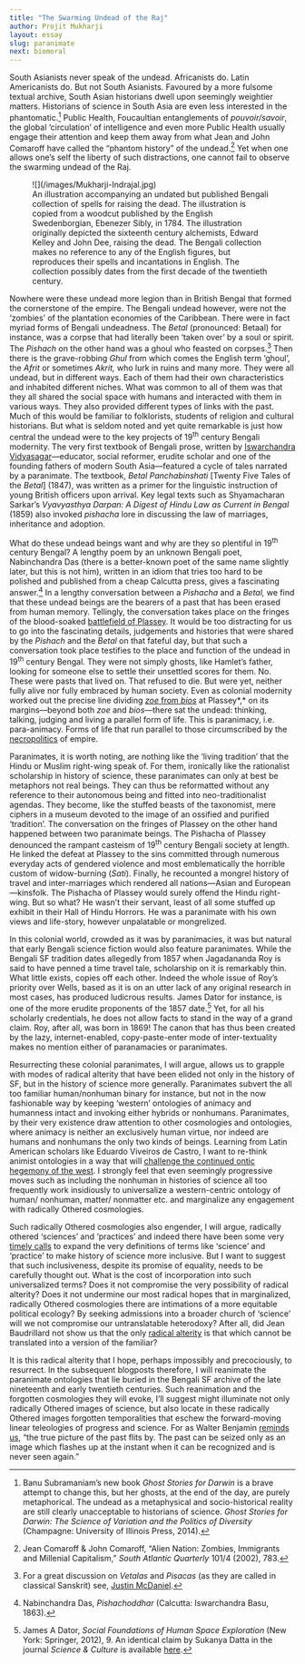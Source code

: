 ```yaml
---
title: "The Swarming Undead of the Raj"
author: Projit Mukharji
layout: essay
slug: paranimate
next: biomoral
---
```


South Asianists never speak of the undead. Africanists do. Latin
Americanists do. But not South Asianists. Favoured by a more fulsome
textual archive, South Asian historians dwell upon seemingly weightier
matters. Historians of science in South Asia are even less interested in
the phantomatic.[^1] Public Health, Foucaultian entanglements of
*pouvoir/savoir*, the global ‘circulation’ of intelligence and even more
Public Health usually engage their attention and keep them away from
what Jean and John Comaroff have called the “phantom history” of the
undead.[^2] Yet when one allows one’s self the liberty of such
distractions, one cannot fail to observe the swarming undead of the Raj.

<figure>
![](/images/Mukharji-Indrajal.jpg)

<figcaption>
An illustration accompanying an undated but published Bengali collection of spells for raising the dead. The illustration is copied from a woodcut published by the English Swedenborgian, Ebenezer Sibly, in 1784. The illustration originally depicted the sixteenth century alchemists, Edward Kelley and John Dee, raising the dead. The Bengali collection makes no reference to any of the English figures, but reproduces their spells and incantations in English. The collection possibly dates from the first decade of the twentieth century.
</figcaption>
</figure>

Nowhere were these undead more legion than in British Bengal that formed
the cornerstone of the empire. The Bengali undead however, were not the
‘zombies’ of the plantation economies of the Caribbean. There were in
fact myriad forms of Bengali undeadness. The *Betal* (pronounced:
Betaal) for instance, was a corpse that had literally been ‘taken over’
by a soul or spirit. The *Pishach* on the other hand was a ghoul who
feasted on corpses.[^3] Then there is the grave-robbing *Ghul* from
which comes the English term ‘ghoul’, the *Afrit* or sometimes *Akrit,*
who lurk in ruins and many more. They were all undead, but in different
ways. Each of them had their own characteristics and inhabited different
niches. What was common to all of them was that they all shared the
social space with humans and interacted with them in various ways. They
also provided different types of links with the past. Much of this would
be familiar to folklorists, students of religion and cultural
historians. But what is seldom noted and yet quite remarkable is just
how central the undead were to the key projects of 19<sup>th</sup> century
Bengali modernity. The very first textbook of Bengali prose, written by
[Iswarchandra Vidyasagar](http://harvardmagazine.com/2014/05/vita-ishvarchandra-vidyasagar)—educator,
social reformer, erudite scholar and one of the founding fathers of
modern South Asia—featured a cycle of tales narrated by a paranimate.
The textbook, *Betal Panchabinshati* [Twenty Five Tales of the *Betal*]
(1847), was written as a primer for the linguistic instruction of young
British officers upon arrival. Key legal texts such as Shyamacharan
Sarkar’s *Vyavyasthya Darpan: A Digest of Hindu Law as Current in
Bengal* (1859) also invoked *pishacha* lore in discussing the law of
marriages, inheritance and adoption.

What do these undead beings want and why are they so plentiful in 19<sup>th</sup>
century Bengal? A lengthy poem by an unknown Bengali poet, Nabinchandra
Das (there is a better-known poet of the same name slightly later, but
this is not him), written in an idiom that tries too hard to be polished
and published from a cheap Calcutta press, gives a fascinating
answer.[^4] In a lengthy conversation between a *Pishacha* and a
*Betal,* we find that these undead beings are the bearers of a past that
has been erased from human memory. Tellingly, the conversation takes
place on the fringes of the blood-soaked [battlefield of
Plassey](https://www.sscnet.ucla.edu/southasia/History/British/Plassey.html).
It would be too distracting for us to go into the fascinating details,
judgements and histories that were shared by the *Pishach* and the
*Betal* on that fateful day, but that such a conversation took place
testifies to the place and function of the undead in 19<sup>th</sup> century
Bengal. They were not simply ghosts, like Hamlet’s father, looking for
someone else to settle their unsettled scores for them. No. These were
pasts that lived on. That refused to die. But were yet, neither fully
alive nor fully embraced by human society. Even as colonial modernity
worked out the precise line dividing [*zoe* from *bios*](http://www.iep.utm.edu/agamben/#H3) at
Plassey*,* on its margins—beyond both *zoe* and *bios*—there sat the
undead: thinking, talking, judging and living a parallel form of life.
This is paranimacy, i.e. para-animacy. Forms of life that run parallel
to those circumscribed by the
[necropolitics](http://racismandnationalconsciousnessresources.files.wordpress.com/2008/11/achille-mbembe-necropolitics.pdf)
of empire.

Paranimates, it is worth noting, are nothing like the ‘living tradition’
that the Hindu or Muslim right-wing speak of. For them, ironically like
the rationalist scholarship in history of science, these paranimates can
only at best be metaphors not real beings. They can thus be reformatted
without any reference to their autonomous being and fitted into
neo-traditionalist agendas. They become, like the stuffed beasts of the
taxonomist, mere ciphers in a museum devoted to the image of an ossified
and purified ‘tradition’. The conversation on the fringes of Plassey on
the other hand happened between two paranimate beings. The Pishacha of
Plassey denounced the rampant casteism of 19<sup>th</sup> century Bengali society
at length. He linked the defeat at Plassey to the sins committed through
numerous everyday acts of gendered violence and most emblematically the
horrible custom of widow-burning (*Sati*). Finally, he recounted a
mongrel history of travel and inter-marriages which rendered all
nations—Asian and European—kinsfolk. The Pishacha of Plassey would
surely offend the Hindu right-wing. But so what? He wasn’t their
servant, least of all some stuffed up exhibit in their Hall of Hindu
Horrors. He was a paranimate with his own views and life-story, however
unpalatable or mongrelized.

In this colonial world, crowded as it was by paranimacies, it was but
natural that early Bengali science fiction would also feature
paranimates. While the Bengali SF tradition dates allegedly from 1857
when Jagadananda Roy is said to have penned a time travel tale,
scholarship on it is remarkably thin. What little exists, copies off each
other. Indeed the whole issue of Roy’s priority over Wells, based as it
is on an utter lack of any original research in most cases, has produced
ludicrous results. James Dator for instance, is one of the more erudite
proponents of the 1857 date.[^5] Yet, for all his scholarly credentials,
he does not allow facts to stand in the way of a grand claim. Roy, after
all, was born in 1869! The canon that has thus been created by the lazy,
internet-enabled, copy-paste-enter mode of inter-textuality makes no
mention either of paranamacies or paranimates.

Resurrecting these colonial paranimates, I will argue, allows us to
grapple with modes of radical alterity that have been elided not only in
the history of SF, but in the history of science more generally.
Paranimates subvert the all too familiar human/nonhuman binary for
instance, but not in the now fashionable way by keeping ‘western’
ontologies of animacy and humanness intact and invoking either hybrids
or nonhumans. Paranimates, by their very existence draw attention to
other cosmologies and ontologies, where animacy is neither an
exclusively human virtue, nor indeed are humans and nonhumans the only
two kinds of beings. Learning from Latin American scholars like Eduardo
Viveiros de Castro, I want to re-think animist ontologies in a way that
will [challenge the continued ontic hegemony of the west](http://culanth.org/fieldsights/462-the-politics-of-ontology-anthropological-positions).
I strongly feel that even seemingly progressive moves such as including
the nonhuman in histories of science all too frequently work insidiously
to universalize a western-centric ontology of human/ nonhuman, matter/
nonmatter etc. and marginalize any engagement with radically Othered
cosmologies.

Such radically Othered cosmologies also engender, I will argue,
radically othered ‘sciences’ and ‘practices’ and indeed there have been
some very [timely calls](http://www.jstor.org/stable/10.1086/652694) to
expand the very definitions of terms like ‘science’ and ‘practice’ to
make history of science more inclusive. But I want to suggest that such
inclusiveness, despite its promise of equality, needs to be carefully
thought out. What is the cost of incorporation into such universalized
terms? Does it not compromise the very possibility of radical alterity?
Does it not undermine our most radical hopes that in marginalized,
radically Othered cosmologies there are intimations of a more equitable
political ecology? By seeking admissions into a broader church of
‘science’ will we not compromise our untranslatable heterodoxy? After
all, did Jean Baudrillard not show us that the only [radical alterity](http://mitpress.mit.edu/books/radical-alterity) is that which
cannot be translated into a version of the familiar?

It is this radical alterity that I hope, perhaps impossibly and
precociously, to resurrect. In the subsequent blogposts therefore, I
will reanimate the paranimate ontologies that lie buried in the Bengali
SF archive of the late nineteenth and early twentieth centuries. Such
reanimation and the forgotten cosmologies they will evoke, I’ll suggest
might illuminate not only radically Othered images of science, but also
locate in these radically Othered images forgotten temporalities that
eschew the forward-moving linear teleologies of progress and science.
For as Walter Benjamin [reminds us](http://www.sfu.ca/~andrewf/CONCEPT2.html), “the true picture of the
past flits by. The past can be seized only as an image which flashes up
at the instant when it can be recognized and is never seen again.”

[^1]: Banu Subramaniam’s new book *Ghost Stories for Darwin* is a brave
    attempt to change this, but her ghosts, at the end of the day, are
    purely metaphorical. The undead as a metaphysical and
    socio-historical reality are still clearly unacceptable to
    historians of science. *Ghost Stories for Darwin: The Science of
    Variation and the Politics of Diversity* (Champagne: University of
    Illinois Press, 2014).

[^2]: Jean Comaroff & John Comaroff, “Alien Nation: Zombies, Immigrants
    and Millenial Capitalism,” *South Atlantic Quarterly* 101/4 (2002),
    783.

[^3]: For a great discussion on *Vetalas* and *Pisacas* (as they are
    called in classical Sanskrit) see, [Justin McDaniel](http://kyotoreview.org/issue-12/encountering-corpses-notes-on-zombies-and-the-living-dead-in-buddhist-southeast-asia/).

[^4]: Nabinchandra Das, *Pishachoddhar* (Calcutta: Iswarchandra Basu,
    1863).

[^5]: James A Dator, *Social Foundations of Human Space Exploration*
    (New York: Springer, 2012), 9. An identical claim by Sukanya Datta
    in the journal *Science & Culture* is available
    [here](http://www.scienceandculture-isna.org/july_aug_12/06%20Sukanya%20Datta/06%20Sukanya%20Datta.htm).

